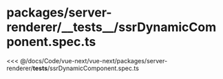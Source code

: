 # packages/server-renderer/\_\_tests\_\_/ssrDynamicComponent.spec.ts

<<< @/docs/Code/vue-next/vue-next/packages/server-renderer/__tests__/ssrDynamicComponent.spec.ts
